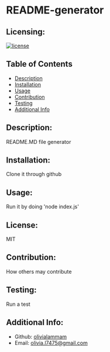 # README-generator

  ## Licensing:
  [![license](https://img.shields.io/badge/license-MIT-blue)](https://shields.io)

  ## Table of Contents 
  - [Description](#description)
  - [Installation](#installation)
  - [Usage](#usage)
  - [Contribution](#contribution)
  - [Testing](#testing)
  - [Additional Info](#additional-info)

  ## Description:
  README.MD file generator

  ## Installation:
  Clone it through github

  ## Usage:
  Run it by doing 'node index.js'

  ## License:
  MIT

  ## Contribution:
  How others may contribute

  ## Testing:
  Run a test

  ## Additional Info:
  - Github: [olivialammam](https://github.com/olivialammam)
  - Email: olivia.l7475@gmail.com 
